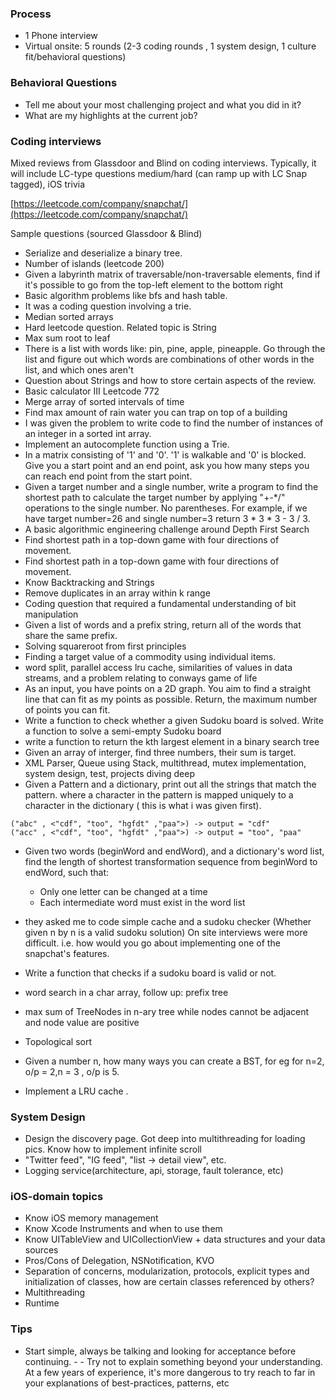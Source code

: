 ### Process
- 1 Phone interview
- Virtual onsite: 5 rounds (2-3 coding rounds , 1 system design, 1 culture fit/behavioral questions)

### Behavioral Questions
- Tell me about your most challenging project and what you did in it?
- What are my highlights at the current job?

### Coding interviews
Mixed reviews from Glassdoor and Blind on coding interviews. Typically, it will 
include LC-type questions medium/hard (can ramp up with LC Snap tagged), iOS trivia

[https://leetcode.com/company/snapchat/](https://leetcode.com/company/snapchat/)

Sample questions (sourced Glassdoor & Blind)
- Serialize and deserialize a binary tree.
- Number of islands (leetcode 200)
- Given a labyrinth matrix of traversable/non-traversable elements, find if it's possible to go from the top-left element to the bottom right
- Basic algorithm problems like bfs and hash table.
- It was a coding question involving a trie.
- Median sorted arrays
- Hard leetcode question. Related topic is String
- Max sum root to leaf
- There is a list with words like: pin, pine, apple, pineapple. Go through the list and figure out which words are combinations of other words in the list, and which ones aren't
- Question about Strings and how to store certain aspects of the review.
- Basic calculator III Leetcode 772
- Merge array of sorted intervals of time
- Find max amount of rain water you can trap on top of a building
- I was given the problem to write code to find the number of instances of an integer in a sorted int array.
- Implement an autocomplete function using a Trie.
- In a matrix consisting of '1' and '0'. '1' is walkable and '0' is blocked. Give you a start point and an end point, ask you how many steps you can reach end point from the start point.
- Given a target number and a single number, write a program to find the shortest path to calculate the target number by applying "+-*/" operations to the single number. No parentheses. For example, if we have target number=26 and single number=3 return 3 * 3 * 3 - 3 / 3.
- A basic algorithmic engineering challenge around Depth First Search
- Find shortest path in a top-down game with four directions of movement.
- Find shortest path in a top-down game with four directions of movement.
- Know Backtracking and Strings
- Remove duplicates in an array within k range
- Coding question that required a fundamental understanding of bit manipulation
- Given a list of words and a prefix string, return all of the words that share the same prefix.
- Solving squareroot from first principles
- Finding a target value of a commodity using individual items.
- word split, parallel access lru cache, similarities of values in data streams, and a problem relating to conways game of life
- As an input, you have points on a 2D graph. You aim to find a straight line that can fit as my points as possible. Return, the maximum number of points you can fit.
- Write a function to check whether a given Sudoku board is solved. Write a function to solve a semi-empty Sudoku board
- write a function to return the kth largest element in a binary search tree
- Given an array of interger, find three numbers, their sum is target.
- XML Parser, Queue using Stack, multithread, mutex implementation, system design, test, projects diving deep
- Given a Pattern and a dictionary, print out all the strings that match the pattern. where a character in the pattern is mapped uniquely to a character in the dictionary ( this is what i was given first).
```
("abc" , <"cdf", "too", "hgfdt" ,"paa">) -> output = "cdf"
("acc" , <"cdf", "too", "hgfdt" ,"paa">) -> output = "too", "paa"
```
- Given two words (beginWord and endWord), and a dictionary's word list, find the length of shortest transformation sequence from beginWord to endWord, such that:
    - Only one letter can be changed at a time
    - Each intermediate word must exist in the word list

- they asked me to code simple cache and a sudoku checker (Whether given n by n is a valid sudoku solution) On site interviews were more difficult. i.e. how would you go about implementing one of the snapchat's features.
- Write a function that checks if a sudoku board is valid or not.
- word search in a char array, follow up: prefix tree
- max sum of TreeNodes in n-ary tree while nodes cannot be adjacent and node value are positive
- Topological sort
- Given a number n, how many ways you can create a BST, for eg for n=2, o/p = 2,n = 3 , o/p is 5.
- Implement a LRU cache .

### System Design
- Design the discovery page. Got deep into multithreading for loading pics. Know how to implement infinite scroll
- "Twitter feed", "IG feed", "list -> detail view", etc.
- Logging service(architecture, api, storage, fault tolerance, etc)

### iOS-domain topics
- Know iOS memory management
- Know Xcode Instruments and when to use them
- Know UITableView and UICollectionView + data structures and your data sources
- Pros/Cons of Delegation, NSNotification, KVO
- Separation of concerns, modularization, protocols, explicit types and initialization of classes, how are certain classes referenced by others?
- Multithreading
- Runtime

### Tips
- Start simple, always be talking and looking for acceptance before continuing. - - Try not to explain something beyond your understanding. At a few years of experience, it's more dangerous to try reach to far in your explanations of best-practices, patterns, etc

